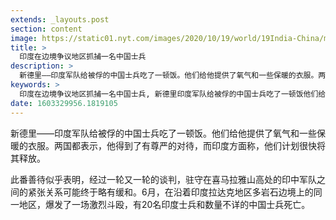```yaml
--- 
extends: _layouts.post 
section: content 
image: https://static01.nyt.com/images/2020/10/19/world/19India-China/merlin_176486160_fdcf8dec-bb1d-4ee7-b114-6d1c9f676309-articleLarge.jpg 
title: > 
  印度在边境争议地区抓捕一名中国士兵 
description: > 
  新德里——印度军队给被俘的中国士兵吃了一顿饭。他们给他提供了氧气和一些保暖的衣服。两国都表示，他得到了有尊严的对待，而印度方面称，他们计划很快将其释放。此番善待似乎表明，经过一轮又一轮的谈判，驻守在喜马拉雅山高处的印中军队之间的紧张关系可能终于略有缓和。6月，在沿着印度拉达克地区多岩石边境上的同一地区，爆发了一场激烈斗殴，有20名印度士兵和数量不详的中国士兵死亡。 
keywords: > 
  印度在边境争议地区抓捕一名中国士兵, 新德里印度军队给被俘的中国士兵吃了一顿饭他们给他提供了氧气和一些保暖的衣服两国都表示他得到了有尊严的对待而印度方面称他们计划很快将其释放此番善待似乎表明经过一轮又一轮的谈判驻守在喜马拉雅山高处的印中军队之间的紧张关系可能终于略有缓和6月在沿着印度拉达克地区多岩石边境上的同一地区爆发了一场激烈斗殴有20名印度士兵和数量不详的中国士兵死亡 
date: 1603329956.1819105 
--- 
```

<div><p class="article-paragraph">&#26032;&#24503;&#37324;&#8212;&#8212;&#21360;&#24230;&#20891;&#38431;&#32473;&#34987;&#20440;&#30340;&#20013;&#22269;&#22763;&#20853;&#21507;&#20102;&#19968;&#39039;&#39277;&#12290;&#20182;&#20204;&#32473;&#20182;&#25552;&#20379;&#20102;&#27687;&#27668;&#21644;&#19968;&#20123;&#20445;&#26262;&#30340;&#34915;&#26381;&#12290;&#20004;&#22269;&#37117;&#34920;&#31034;&#65292;&#20182;&#24471;&#21040;&#20102;&#26377;&#23562;&#20005;&#30340;&#23545;&#24453;&#65292;&#32780;&#21360;&#24230;&#26041;&#38754;&#31216;&#65292;&#20182;&#20204;&#35745;&#21010;&#24456;&#24555;&#23558;&#20854;&#37322;&#25918;&#12290;</p><p class="article-paragraph">&#27492;&#30058;&#21892;&#24453;&#20284;&#20046;&#34920;&#26126;&#65292;&#32463;&#36807;&#19968;&#36718;&#21448;&#19968;&#36718;&#30340;&#35848;&#21028;&#65292;&#39547;&#23432;&#22312;&#21916;&#39532;&#25289;&#38597;&#23665;&#39640;&#22788;&#30340;&#21360;&#20013;&#20891;&#38431;&#20043;&#38388;&#30340;&#32039;&#24352;&#20851;&#31995;&#21487;&#33021;&#32456;&#20110;&#30053;&#26377;&#32531;&#21644;&#12290;6&#26376;&#65292;&#22312;&#27839;&#30528;&#21360;&#24230;&#25289;&#36798;&#20811;&#22320;&#21306;&#22810;&#23721;&#30707;&#36793;&#22659;&#19978;&#30340;&#21516;&#19968;&#22320;&#21306;&#65292;&#29190;&#21457;&#20102;&#19968;&#22330;&#28608;&#28872;&#26007;&#27572;&#65292;&#26377;20&#21517;&#21360;&#24230;&#22763;&#20853;&#21644;&#25968;&#37327;&#19981;&#35814;&#30340;&#20013;&#22269;&#22763;&#20853;&#27515;&#20129;&#12290;</p></div>